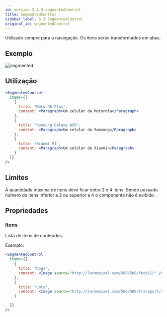 ```yaml
---
id: version-2.1.9-segmentedControl
title: SegmentedControl
sidebar_label: 6.3 SegmentedControl
original_id: segmentedControl
---
```


Utilizado sempre para a navegação. Os itens serão transformados em abas.

## Exemplo

![segmented](assets/images_components/v2.0.0/segmented.jpg)

## Utilização

```jsx harmony
<SegmentedControl
  items={[
    {
      title: "Moto G8 Plus",
      content: <Paragraph>Um celular da Motorola</Paragraph>
    },
    {
      title: "Samsung Galaxy A50",
      content: <Paragraph>Um celular da Samsung</Paragraph>
    },
    {
      title: "Xiaomi M1",
      content: <Paragraph>Um celular da Xiaomi</Paragraph>
    }
  ]}
/>
```

## Limites

A quantidade máxima de itens deve ficar entre 2 e 4 itens.
Sendo passado número de itens inferior a 2 ou superior a 4 o componente não é exibido.

## Propriedades

### Itens

Lista de itens de conteúdos.

Exemplo:
```jsx harmony
<SegmentedControl
  items={[
    {
      title: "Dogs",
      content: <Image source="http://lorempixel.com/500/500/food/1/" />
    },
    {
      title: "Cats",
      content: <Image source="http://lorempixel.com/500/500/transport/1/" />
    }

  ]}
/>
```

